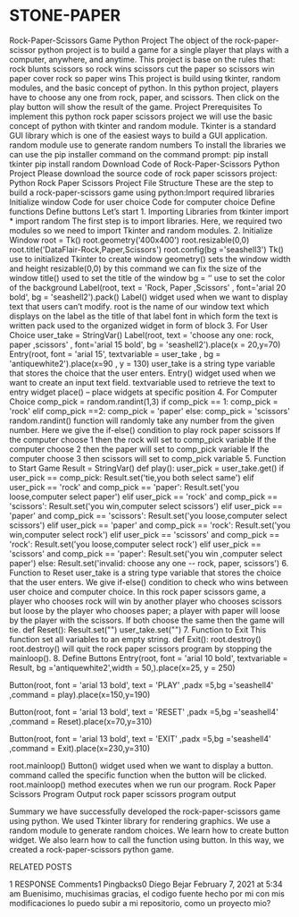 # STONE-PAPER
Rock-Paper-Scissors Game Python Project The object of the rock-paper-scissor python project is to build a game for a single player that plays with a computer, anywhere, and anytime. This project is base on the rules that:  rock blunts scissors so rock wins scissors cut the paper so scissors win paper cover rock so paper wins This project is build using tkinter, random modules, and the basic concept of python.  In this python project, players have to choose any one from rock, paper, and scissors. Then click on the play button will show the result of the game.  Project Prerequisites To implement this python rock paper scissors project we will use the basic concept of python with tkinter and random module.  Tkinter is a standard GUI library which is one of the easiest ways to build a GUI application. random module use to generate random numbers To install the libraries we can use the pip installer command on the command prompt:  pip install tkinter pip install random Download Code of Rock-Paper-Scissors Python Project Please download the source code of rock paper scissors project: Python Rock Paper Scissors  Project File Structure These are the step to build a rock-paper-scissors game using python:Import required libraries Initialize window Code for user choice Code for computer choice Define functions Define buttons Let’s start  1. Importing Libraries from tkinter import * import random The first step is to import libraries. Here, we required two modules so we need to import Tkinter and random modules.  2. Initialize Window  root = Tk() root.geometry('400x400') root.resizable(0,0) root.title('DataFlair-Rock,Paper,Scissors') root.config(bg ='seashell3') Tk() use to initialized Tkinter to create window geometry() sets the window width and height resizable(0,0) by this command we can fix the size of the window title() used to set the title of the window bg = ‘’ use to set the color of the background Label(root, text = 'Rock, Paper ,Scissors' , font='arial 20 bold', bg = 'seashell2').pack() Label() widget used when we want to display text that users can’t modify. root is the name of our window text which displays on the label as the title of that label font in which form the text is written pack used to the organized widget in form of block 3. For User Choice user_take = StringVar() Label(root, text = 'choose any one: rock, paper ,scissors' , font='arial 15 bold', bg = 'seashell2').place(x = 20,y=70) Entry(root, font = 'arial 15', textvariable = user_take , bg = 'antiquewhite2').place(x=90 , y = 130) user_take is a string type variable that stores the choice that the user enters. Entry() widget used when we want to create an input text field. textvariable used to retrieve the text to entry widget place() – place widgets at specific position 4. For Computer Choice comp_pick = random.randint(1,3) if comp_pick == 1:     comp_pick = 'rock' elif comp_pick ==2:     comp_pick = 'paper' else:     comp_pick = 'scissors' random.randint() function will randomly take any number from the given number.  Here we give the if-else() condition to play rock paper scissors  If the computer choose 1 then the rock will set to comp_pick variable If the computer choose 2 then the paper will set to comp_pick variable If the computer choose 3 then scissors will set to comp_pick variable 5. Function to Start Game Result = StringVar()  def play():     user_pick = user_take.get()     if user_pick == comp_pick:         Result.set('tie,you both select same')     elif user_pick == 'rock' and comp_pick == 'paper':         Result.set('you loose,computer select paper')     elif user_pick == 'rock' and comp_pick == 'scissors':         Result.set('you win,computer select scissors')     elif user_pick == 'paper' and comp_pick == 'scissors':         Result.set('you loose,computer select scissors')     elif user_pick == 'paper' and comp_pick == 'rock':         Result.set('you win,computer select rock')     elif user_pick == 'scissors' and comp_pick == 'rock':         Result.set('you loose,computer select rock')     elif user_pick == 'scissors' and comp_pick == 'paper':         Result.set('you win ,computer select paper')     else:         Result.set('invalid: choose any one -- rock, paper, scissors') 6. Function to Reset user_take is a string type variable that stores the choice that the user enters. We give if-else() condition to check who wins between user choice and computer choice. In this rock paper scissors game,  a player who chooses rock will win by another player who chooses scissors but loose by the player who chooses paper; a player with paper will loose by the player with the scissors. If both choose the same then the game will tie. def Reset():     Result.set("")      user_take.set("") 7. Function to Exit This function set all variables to an empty string.  def Exit():     root.destroy() root.destroy() will quit the rock paper scissors program by stopping the mainloop().
8. Define Buttons
Entry(root, font = 'arial 10 bold', textvariable = Result, bg ='antiquewhite2',width = 50,).place(x=25, y = 250)

Button(root, font = 'arial 13 bold', text = 'PLAY'  ,padx =5,bg ='seashell4' ,command = play).place(x=150,y=190)

Button(root, font = 'arial 13 bold', text = 'RESET'  ,padx =5,bg ='seashell4' ,command = Reset).place(x=70,y=310)

Button(root, font = 'arial 13 bold', text = 'EXIT'  ,padx =5,bg ='seashell4' ,command = Exit).place(x=230,y=310)


root.mainloop()
Button() widget used when we want to display a button.
command called the specific function when the button will be clicked.
root.mainloop() method executes when we run our program.
Rock Paper Scissors Program Output
rock paper scissors program output

 

Summary
we have successfully developed the rock-paper-scissors game using python. We used Tkinter library for rendering graphics. We use a random module to generate random choices. We learn how to create button widget. We also learn how to call the function using button. In this way, we created a rock-paper-scissors python game.

RELATED POSTS

1 RESPONSE
Comments1
Pingbacks0
Diego Bejar February 7, 2021 at 5:34 am
Buenisimo, muchisimas gracias, el codigo fuente hecho por mi con mis modificaciones lo puedo subir a mi repositorio, como un proyecto mio?
